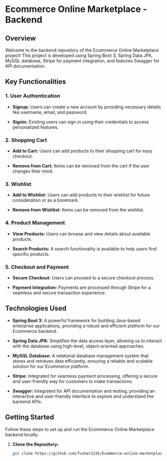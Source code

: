 # Ecommerce Online Marketplace - Backend

## Overview

Welcome to the backend repository of the Ecommerce Online Marketplace project! This project is developed using Spring Boot 3, Spring Data JPA, MySQL database, Stripe for payment integration, and features Swagger for API documentation.

## Key Functionalities

### 1. User Authentication

- **Signup:** Users can create a new account by providing necessary details like username, email, and password.

- **Signin:** Existing users can sign in using their credentials to access personalized features.

### 2. Shopping Cart

- **Add to Cart:** Users can add products to their shopping cart for easy checkout.

- **Remove from Cart:** Items can be removed from the cart if the user changes their mind.

### 3. Wishlist

- **Add to Wishlist:** Users can add products to their wishlist for future consideration or as a bookmark.

- **Remove from Wishlist:** Items can be removed from the wishlist.

### 4. Product Management

- **View Products:** Users can browse and view details about available products.

- **Search Products:** A search functionality is available to help users find specific products.

### 5. Checkout and Payment

- **Secure Checkout:** Users can proceed to a secure checkout process.

- **Payment Integration:** Payments are processed through Stripe for a seamless and secure transaction experience.

## Technologies Used

- **Spring Boot 3:** A powerful framework for building Java-based enterprise applications, providing a robust and efficient platform for our Ecommerce backend.

- **Spring Data JPA:** Simplifies the data access layer, allowing us to interact with the database using high-level, object-oriented approaches.

- **MySQL Database:** A relational database management system that stores and retrieves data efficiently, ensuring a reliable and scalable solution for our Ecommerce platform.

- **Stripe:** Integrated for seamless payment processing, offering a secure and user-friendly way for customers to make transactions.

- **Swagger:** Integrated for API documentation and testing, providing an interactive and user-friendly interface to explore and understand the backend APIs.

## Getting Started

Follow these steps to set up and run the Ecommerce Online Marketplace backend locally:

1. **Clone the Repository:**
   ```bash
   git clone https://github.com/Tushar1235/Ecommerce-online-marketplace.git
